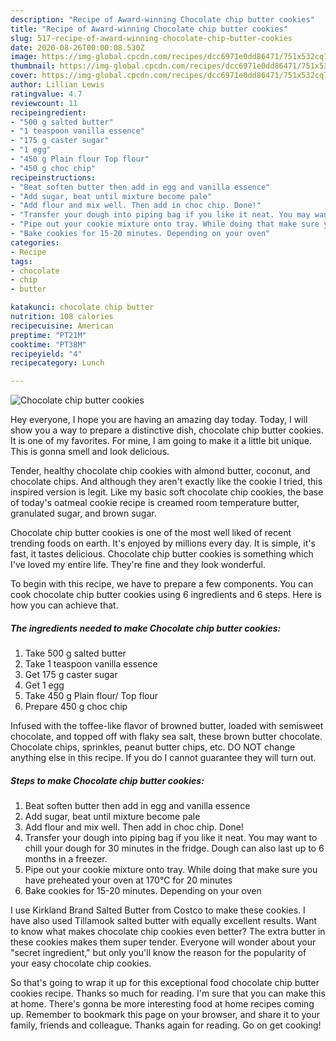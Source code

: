 ```yaml
---
description: "Recipe of Award-winning Chocolate chip butter cookies"
title: "Recipe of Award-winning Chocolate chip butter cookies"
slug: 517-recipe-of-award-winning-chocolate-chip-butter-cookies
date: 2020-08-26T00:00:08.530Z
image: https://img-global.cpcdn.com/recipes/dcc6971e0dd86471/751x532cq70/chocolate-chip-butter-cookies-recipe-main-photo.jpg
thumbnail: https://img-global.cpcdn.com/recipes/dcc6971e0dd86471/751x532cq70/chocolate-chip-butter-cookies-recipe-main-photo.jpg
cover: https://img-global.cpcdn.com/recipes/dcc6971e0dd86471/751x532cq70/chocolate-chip-butter-cookies-recipe-main-photo.jpg
author: Lillian Lewis
ratingvalue: 4.7
reviewcount: 11
recipeingredient:
- "500 g salted butter"
- "1 teaspoon vanilla essence"
- "175 g caster sugar"
- "1 egg"
- "450 g Plain flour Top flour"
- "450 g choc chip"
recipeinstructions:
- "Beat soften butter then add in egg and vanilla essence"
- "Add sugar, beat until mixture become pale"
- "Add flour and mix well. Then add in choc chip. Done!"
- "Transfer your dough into piping bag if you like it neat. You may want to chill your dough for 30 minutes in the fridge. Dough can also last up to 6 months in a freezer."
- "Pipe out your cookie mixture onto tray. While doing that make sure you have preheated your oven at 170°C for 20 minutes"
- "Bake cookies for 15-20 minutes. Depending on your oven"
categories:
- Recipe
tags:
- chocolate
- chip
- butter

katakunci: chocolate chip butter 
nutrition: 108 calories
recipecuisine: American
preptime: "PT21M"
cooktime: "PT38M"
recipeyield: "4"
recipecategory: Lunch

---
```



![Chocolate chip butter cookies](https://img-global.cpcdn.com/recipes/dcc6971e0dd86471/751x532cq70/chocolate-chip-butter-cookies-recipe-main-photo.jpg)

Hey everyone, I hope you are having an amazing day today. Today, I will show you a way to prepare a distinctive dish, chocolate chip butter cookies. It is one of my favorites. For mine, I am going to make it a little bit unique. This is gonna smell and look delicious.

Tender, healthy chocolate chip cookies with almond butter, coconut, and chocolate chips. And although they aren&#39;t exactly like the cookie I tried, this inspired version is legit. Like my basic soft chocolate chip cookies, the base of today&#39;s oatmeal cookie recipe is creamed room temperature butter, granulated sugar, and brown sugar.

Chocolate chip butter cookies is one of the most well liked of recent trending foods on earth. It's enjoyed by millions every day. It is simple, it's fast, it tastes delicious. Chocolate chip butter cookies is something which I've loved my entire life. They're fine and they look wonderful.


To begin with this recipe, we have to prepare a few components. You can cook chocolate chip butter cookies using 6 ingredients and 6 steps. Here is how you can achieve that.

<!--inarticleads1-->

##### The ingredients needed to make Chocolate chip butter cookies:

1. Take 500 g salted butter
1. Take 1 teaspoon vanilla essence
1. Get 175 g caster sugar
1. Get 1 egg
1. Take 450 g Plain flour/ Top flour
1. Prepare 450 g choc chip


Infused with the toffee-like flavor of browned butter, loaded with semisweet chocolate, and topped off with flaky sea salt, these brown butter chocolate. Chocolate chips, sprinkles, peanut butter chips, etc. DO NOT change anything else in this recipe. If you do I cannot guarantee they will turn out. 

<!--inarticleads2-->

##### Steps to make Chocolate chip butter cookies:

1. Beat soften butter then add in egg and vanilla essence
1. Add sugar, beat until mixture become pale
1. Add flour and mix well. Then add in choc chip. Done!
1. Transfer your dough into piping bag if you like it neat. You may want to chill your dough for 30 minutes in the fridge. Dough can also last up to 6 months in a freezer.
1. Pipe out your cookie mixture onto tray. While doing that make sure you have preheated your oven at 170°C for 20 minutes
1. Bake cookies for 15-20 minutes. Depending on your oven


I use Kirkland Brand Salted Butter from Costco to make these cookies. I have also used Tillamook salted butter with equally excellent results. Want to know what makes chocolate chip cookies even better? The extra butter in these cookies makes them super tender. Everyone will wonder about your &#34;secret ingredient,&#34; but only you&#39;ll know the reason for the popularity of your easy chocolate chip cookies. 

So that's going to wrap it up for this exceptional food chocolate chip butter cookies recipe. Thanks so much for reading. I'm sure that you can make this at home. There's gonna be more interesting food at home recipes coming up. Remember to bookmark this page on your browser, and share it to your family, friends and colleague. Thanks again for reading. Go on get cooking!
